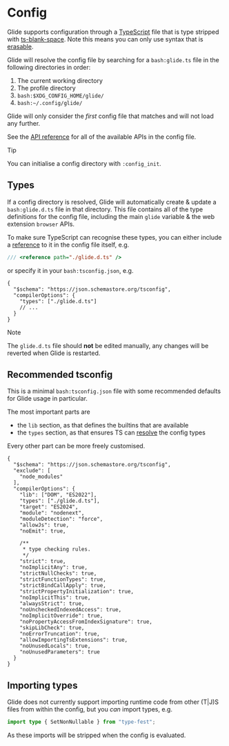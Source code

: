 # Config

Glide supports configuration through a [TypeScript](https://www.typescriptlang.org/) file that is type stripped with [ts-blank-space](https://github.com/bloomberg/ts-blank-space). Note this means you can only use syntax that is [erasable](https://www.typescriptlang.org/docs/handbook/release-notes/typescript-5-8.html#the---erasablesyntaxonly-option).

Glide will resolve the config file by searching for a `bash:glide.ts` file in the following directories in order:

1. The current working directory
2. The profile directory
3. `bash:$XDG_CONFIG_HOME/glide/`
4. `bash:~/.config/glide/`

Glide will only consider the _first_ config file that matches and will not load any further.

See the [API reference](api.md) for all of the available APIs in the config file.

> [!TIP]
> You can initialise a config directory with `:config_init`.

## Types

If a config directory is resolved, Glide will automatically create & update a `bash:glide.d.ts` file in that directory. This file contains all of the type definitions for the config file, including the main `glide` variable & the web extension `browser` APIs.

To make sure TypeScript can recognise these types, you can either include a [reference](https://www.typescriptlang.org/docs/handbook/triple-slash-directives.html) to it in the config file itself, e.g.

```typescript
/// <reference path="./glide.d.ts" />
```

or specify it in your `bash:tsconfig.json`, e.g.

```jsonc
{
  "$schema": "https://json.schemastore.org/tsconfig",
  "compilerOptions": {
    "types": ["./glide.d.ts"]
    // ...
  }
}
```

> [!NOTE]
> The `glide.d.ts` file should **not** be edited manually, any changes will be reverted when Glide is restarted.

## Recommended tsconfig

This is a minimal `bash:tsconfig.json` file with some recommended defaults for Glide usage in particular.

The most important parts are

- the `lib` section, as that defines the builtins that are available
- the `types` section, as that ensures TS can [resolve](#types) the config types

Every other part can be more freely customised.

```jsonc
{
  "$schema": "https://json.schemastore.org/tsconfig",
  "exclude": [
    "node_modules"
  ],
  "compilerOptions": {
    "lib": ["DOM", "ES2022"],
    "types": ["./glide.d.ts"],
    "target": "ES2024",
    "module": "nodenext",
    "moduleDetection": "force",
    "allowJs": true,
    "noEmit": true,

    /**
     * type checking rules.
     */
    "strict": true,
    "noImplicitAny": true,
    "strictNullChecks": true,
    "strictFunctionTypes": true,
    "strictBindCallApply": true,
    "strictPropertyInitialization": true,
    "noImplicitThis": true,
    "alwaysStrict": true,
    "noUncheckedIndexedAccess": true,
    "noImplicitOverride": true,
    "noPropertyAccessFromIndexSignature": true,
    "skipLibCheck": true,
    "noErrorTruncation": true,
    "allowImportingTsExtensions": true,
    "noUnusedLocals": true,
    "noUnusedParameters": true
  }
}
```

## Importing types

Glide does not currently support importing runtime code from other (T|J)S files from within the config, but you _can_ import types, e.g.

```typescript
import type { SetNonNullable } from "type-fest";
```

As these imports will be stripped when the config is evaluated.
